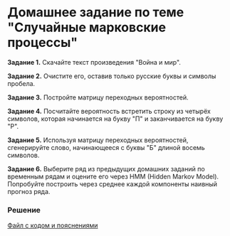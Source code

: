 # Домашнее задание по теме "Случайные марковские процессы"

__Задание 1.__ Скачайте текст произведения "Война и мир".

__Задание 2.__ Очистите его, оставив только русские буквы и символы пробела.

__Задание 3.__ Постройте матрицу переходных вероятностей.

__Задание 4.__ Посчитайте вероятность встретить строку из четырёх символов, которая начинается на букву "П" и заканчивается на букву "Р".

__Задание 5.__ Используя матрицу переходных вероятностей, сгенерируйте слово, начинающееся с буквы "Б" длиной восемь символов.

__Задание 6.__ Выберите ряд из предыдущих домашних заданий по временным рядам и оцените его через HMM (Hidden Markov Model). Попробуйте построить через среднее каждой компоненты наивный прогноз ряда.

### Решение
[Файл с кодом и пояснениями](/Projects/05_Time_series/06_Random_Markov_processes/Solution.ipynb)
